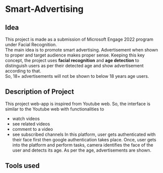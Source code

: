 # Smart-Advertising

## Idea
This project is made as a submission of Microsoft Engage 2022 program under Facial Recognition. <br /> 
The main idea is to promote smart advertising. Advertisement when shown to proper and target audience makes proper sense. Keeping this key concept, the project uses **facial recognition** and **age detection** to distinguish users as per their detected age and show advertisement according to that. <br />
So, 18+ advertisements will not be shown to below 18 years age users.

## Description of Project
This project web-app is inspired from Youtube web. So, the interface is similar to the Youtube web with functionalities to 
  - watch videos
  - see related videos
  - comment to a video
  - see subscribed channels
In this platform, user gets authenticated with their face first then google authentication takes place. Once, user gets into the platform and perform tasks, camera identifies the face of the user and detects its age. As per the age, advertisements are shown.

## Tools used
